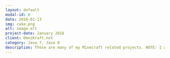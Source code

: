 ```yaml
---
layout: default
modal-id: 6
date: 2016-01-13
img: cake.png
alt: image-alt
project-date: January 2016
client: OmniKraft.net
category: Java 7, Java 8
description: These are many of my Minecraft related projects. NOTE: I am not affiliated with Mojong AB. \r Experience Traders
---
```


